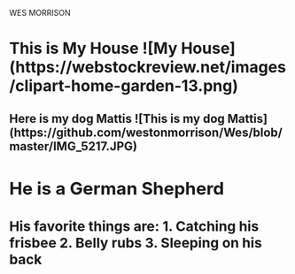 WES MORRISON
<h1> This is My House
![My House](https://webstockreview.net/images/clipart-home-garden-13.png) 

<h2> Here is my dog Mattis
<ht> ![This is my dog Mattis](https://github.com/westonmorrison/Wes/blob/master/IMG_5217.JPG)
<h2> He is a German Shepherd
<h3> His favorite things are: 
  1. Catching his frisbee
  2. Belly rubs
  3. Sleeping on his back
  
